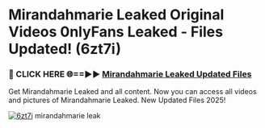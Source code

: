 # Mirandahmarie Leaked Original Videos 0nlyFans Leaked - Files Updated! (6zt7i)

<h3>🔴 CLICK HERE 🌐==►► <a href="https://tinyurl.com/x26r9saj" rel="nofollow">Mirandahmarie Leaked Updated Files</a></h3>

Get Mirandahmarie Leaked and all content. Now you can access all videos and pictures of Mirandahmarie Leaked. New Updated Files 2025!

[![6zt7i](https://i.imgur.com/LkgZPqh.gif)](https://tinyurl.com/x26r9saj)
mirandahmarie leak